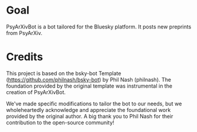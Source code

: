 # Goal
PsyArXivBot is a bot tailored for the Bluesky platform. It posts new preprints from PsyArXiv.

# Credits
This project is based on the bsky-bot Template (https://github.com/philnash/bsky-bot) by Phil Nash (philnash). The foundation provided by the original template was instrumental in the creation of PsyArXivBot.

We've made specific modifications to tailor the bot to our needs, but we wholeheartedly acknowledge and appreciate the foundational work provided by the original author. A big thank you to Phil Nash for their contribution to the open-source community!